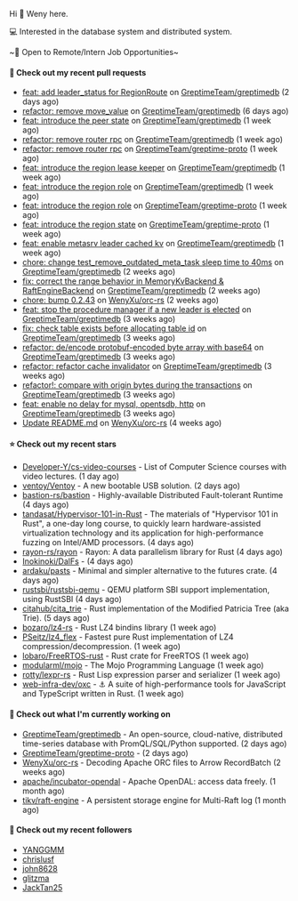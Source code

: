 Hi 👋 Weny here.

💻 Interested in the database system and distributed system.

~🍺 Open to Remote/Intern Job Opportunities~

#### 🔨 Check out my recent pull requests

- [feat: add leader_status for RegionRoute](https://github.com/GreptimeTeam/greptimedb/pull/2670) on [GreptimeTeam/greptimedb](https://github.com/GreptimeTeam/greptimedb) (2 days ago)
- [refactor: remove move_value](https://github.com/GreptimeTeam/greptimedb/pull/2661) on [GreptimeTeam/greptimedb](https://github.com/GreptimeTeam/greptimedb) (6 days ago)
- [feat: introduce the peer state](https://github.com/GreptimeTeam/greptimedb/pull/2649) on [GreptimeTeam/greptimedb](https://github.com/GreptimeTeam/greptimedb) (1 week ago)
- [refactor: remove router rpc](https://github.com/GreptimeTeam/greptimedb/pull/2646) on [GreptimeTeam/greptimedb](https://github.com/GreptimeTeam/greptimedb) (1 week ago)
- [refactor: remove router rpc](https://github.com/GreptimeTeam/greptime-proto/pull/114) on [GreptimeTeam/greptime-proto](https://github.com/GreptimeTeam/greptime-proto) (1 week ago)
- [feat: introduce the region lease keeper](https://github.com/GreptimeTeam/greptimedb/pull/2645) on [GreptimeTeam/greptimedb](https://github.com/GreptimeTeam/greptimedb) (1 week ago)
- [feat: introduce the region role](https://github.com/GreptimeTeam/greptimedb/pull/2640) on [GreptimeTeam/greptimedb](https://github.com/GreptimeTeam/greptimedb) (1 week ago)
- [feat: introduce the region role](https://github.com/GreptimeTeam/greptime-proto/pull/113) on [GreptimeTeam/greptime-proto](https://github.com/GreptimeTeam/greptime-proto) (1 week ago)
- [feat: introduce the region state](https://github.com/GreptimeTeam/greptime-proto/pull/112) on [GreptimeTeam/greptime-proto](https://github.com/GreptimeTeam/greptime-proto) (1 week ago)
- [feat: enable metasrv leader cached kv](https://github.com/GreptimeTeam/greptimedb/pull/2629) on [GreptimeTeam/greptimedb](https://github.com/GreptimeTeam/greptimedb) (1 week ago)
- [chore: change test_remove_outdated_meta_task sleep time to 40ms](https://github.com/GreptimeTeam/greptimedb/pull/2620) on [GreptimeTeam/greptimedb](https://github.com/GreptimeTeam/greptimedb) (2 weeks ago)
- [fix: correct the range behavior in MemoryKvBackend &amp; RaftEngineBackend](https://github.com/GreptimeTeam/greptimedb/pull/2615) on [GreptimeTeam/greptimedb](https://github.com/GreptimeTeam/greptimedb) (2 weeks ago)
- [chore: bump 0.2.43](https://github.com/WenyXu/orc-rs/pull/10) on [WenyXu/orc-rs](https://github.com/WenyXu/orc-rs) (2 weeks ago)
- [feat: stop the procedure manager if a new leader is elected](https://github.com/GreptimeTeam/greptimedb/pull/2576) on [GreptimeTeam/greptimedb](https://github.com/GreptimeTeam/greptimedb) (3 weeks ago)
- [fix: check table exists before allocating table id](https://github.com/GreptimeTeam/greptimedb/pull/2546) on [GreptimeTeam/greptimedb](https://github.com/GreptimeTeam/greptimedb) (3 weeks ago)
- [refactor: de/encode protobuf-encoded byte array with base64](https://github.com/GreptimeTeam/greptimedb/pull/2545) on [GreptimeTeam/greptimedb](https://github.com/GreptimeTeam/greptimedb) (3 weeks ago)
- [refactor: refactor cache invalidator](https://github.com/GreptimeTeam/greptimedb/pull/2540) on [GreptimeTeam/greptimedb](https://github.com/GreptimeTeam/greptimedb) (3 weeks ago)
- [refactor!: compare with origin bytes during the transactions](https://github.com/GreptimeTeam/greptimedb/pull/2538) on [GreptimeTeam/greptimedb](https://github.com/GreptimeTeam/greptimedb) (3 weeks ago)
- [feat: enable no delay for mysql, opentsdb, http](https://github.com/GreptimeTeam/greptimedb/pull/2530) on [GreptimeTeam/greptimedb](https://github.com/GreptimeTeam/greptimedb) (3 weeks ago)
- [Update README.md](https://github.com/WenyXu/orc-rs/pull/8) on [WenyXu/orc-rs](https://github.com/WenyXu/orc-rs) (4 weeks ago)

#### ⭐ Check out my recent stars

- [Developer-Y/cs-video-courses](https://github.com/Developer-Y/cs-video-courses) - List of Computer Science courses with video lectures. (1 day ago)
- [ventoy/Ventoy](https://github.com/ventoy/Ventoy) - A new bootable USB solution. (2 days ago)
- [bastion-rs/bastion](https://github.com/bastion-rs/bastion) - Highly-available Distributed Fault-tolerant Runtime (4 days ago)
- [tandasat/Hypervisor-101-in-Rust](https://github.com/tandasat/Hypervisor-101-in-Rust) - The materials of &#34;Hypervisor 101 in Rust&#34;, a one-day long course, to quickly learn hardware-assisted virtualization technology and its application for high-performance fuzzing on Intel/AMD processors. (4 days ago)
- [rayon-rs/rayon](https://github.com/rayon-rs/rayon) - Rayon: A data parallelism library for Rust (4 days ago)
- [Inokinoki/DalFs](https://github.com/Inokinoki/DalFs) -  (4 days ago)
- [ardaku/pasts](https://github.com/ardaku/pasts) - Minimal and simpler alternative to the futures crate. (4 days ago)
- [rustsbi/rustsbi-qemu](https://github.com/rustsbi/rustsbi-qemu) - QEMU platform SBI support implementation, using RustSBI (4 days ago)
- [citahub/cita_trie](https://github.com/citahub/cita_trie) - Rust implementation of the Modified Patricia Tree (aka Trie). (5 days ago)
- [bozaro/lz4-rs](https://github.com/bozaro/lz4-rs) - Rust LZ4 bindins library (1 week ago)
- [PSeitz/lz4_flex](https://github.com/PSeitz/lz4_flex) - Fastest pure Rust implementation of LZ4 compression/decompression. (1 week ago)
- [lobaro/FreeRTOS-rust](https://github.com/lobaro/FreeRTOS-rust) - Rust crate for FreeRTOS (1 week ago)
- [modularml/mojo](https://github.com/modularml/mojo) - The Mojo Programming Language (1 week ago)
- [rotty/lexpr-rs](https://github.com/rotty/lexpr-rs) - Rust Lisp expression parser and serializer (1 week ago)
- [web-infra-dev/oxc](https://github.com/web-infra-dev/oxc) - ⚓ A suite of high-performance tools for JavaScript and TypeScript written in Rust. (1 week ago)

#### 👷 Check out what I'm currently working on

- [GreptimeTeam/greptimedb](https://github.com/GreptimeTeam/greptimedb) - An open-source, cloud-native, distributed time-series database with PromQL/SQL/Python supported. (2 days ago)
- [GreptimeTeam/greptime-proto](https://github.com/GreptimeTeam/greptime-proto) -  (2 days ago)
- [WenyXu/orc-rs](https://github.com/WenyXu/orc-rs) - Decoding Apache ORC files to Arrow RecordBatch (2 weeks ago)
- [apache/incubator-opendal](https://github.com/apache/incubator-opendal) - Apache OpenDAL: access data freely. (1 month ago)
- [tikv/raft-engine](https://github.com/tikv/raft-engine) - A persistent storage engine for Multi-Raft log (1 month ago)

#### 👯 Check out my recent followers

- [YANGGMM](https://github.com/YANGGMM)
- [chrislusf](https://github.com/chrislusf)
- [john8628](https://github.com/john8628)
- [glitzma](https://github.com/glitzma)
- [JackTan25](https://github.com/JackTan25)


